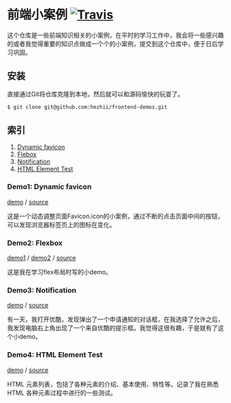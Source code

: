 # 前端小案例 [![Travis](https://img.shields.io/travis/hezhii/frontend-demos.svg)]()

这个仓库是一些前端知识相关的小案例，在平时的学习工作中，我会将一些感兴趣的或者我觉得重要的知识点做成一个个的小案例，提交到这个仓库中，便于日后学习巩固。

## 安装

直接通过Git将仓库克隆到本地，然后就可以和源码愉快的玩耍了。

```bash
$ git clone git@github.com:hezhii/frontend-demos.git
```

## 索引

1. [Dynamic favicon](#demo1-dynamic-favicon)
2. [Flebox](#demo2-flexbox)
3. [Notification](#demo3-Notification)
3. [HTML Element Test](#demo4-html-element-test)

### Demo1: Dynamic favicon

[demo](http://www.whezh.com/frontend-demos/dynamic-favicon/) / [source](https://github.com/hezhii/frontend-demos/tree/master/dynamic-favicon)

这是一个动态调整页面Favicon.icon的小案例，通过不断的点击页面中间的按钮，可以发现浏览器标签页上的图标在变化。

### Demo2: Flexbox

[demo1](http://www.whezh.com/frontend-demos/flexbox/demo1) / [demo2](http://www.whezh.com/frontend-demos/flexbox/demo2)  / [source](https://github.com/hezhii/frontend-demos/tree/master/flexbox)

这是我在学习flex布局时写的小demo。

### Demo3: Notification

[demo](http://www.whezh.com/frontend-demos/notification/) / [source](https://github.com/hezhii/frontend-demos/tree/master/notification)

有一天，我打开优酷，发现弹出了一个申请通知的对话框，在我选择了允许之后，我发现电脑右上角出现了一个来自优酷的提示框。我觉得这很有趣，于是就有了这个小demo。

### Demo4: HTML Element Test

[demo](http://www.whezh.com/frontend-demos/html-element-test/) / [source](https://github.com/hezhii/frontend-demos/tree/master/html-element-test)

HTML 元素列表，包括了各种元素的介绍、基本使用、特性等。记录了我在熟悉 HTML 各种元素过程中进行的一些测试。